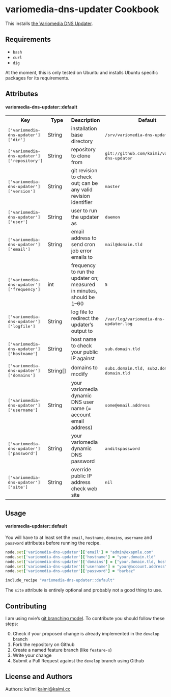 variomedia-dns-updater Cookbook
===============================

This installs
[the Variomedia DNS Updater](https://github.com/kaimi/variomedia-dns-updater).

Requirements
------------

- `bash`
- `curl`
- `dig`

At the moment, this is only tested on Ubuntu and installs Ubuntu specific 
packages for its requirements.

Attributes
----------

#### variomedia-dns-updater::default
<table>
  <tr>
    <th>Key</th>
    <th>Type</th>
    <th>Description</th>
    <th>Default</th>
  </tr>
  <tr>
    <td><tt>['variomedia-dns-updater']['dir']</tt></td>
    <td>String</td>
    <td>installation base directory</td>
    <td><tt>/srv/variomedia-dns-updater</tt></td>
  </tr>
  <tr>
    <td><tt>['variomedia-dns-updater']['repository']</tt></td>
    <td>String</td>
    <td>repository to clone from</td>
    <td><tt>git://github.com/kaimi/variomedia-dns-updater</tt></td>
  </tr>
  <tr>
    <td><tt>['variomedia-dns-updater']['version']</tt></td>
    <td>String</td>
    <td>git revision to check out; can be any valid revision identifier</td>
    <td><tt>master</tt></td>
  </tr>
  <tr>
    <td><tt>['variomedia-dns-updater']['user']</tt></td>
    <td>String</td>
    <td>user to run the updater as</td>
    <td><tt>daemon</tt></td>
  </tr>
  <tr>
    <td><tt>['variomedia-dns-updater']['email']</tt></td>
    <td>String</td>
    <td>email address to send cron job error emails to</td>
    <td><tt>mail@domain.tld</tt></td>
  </tr>
  <tr>
    <td><tt>['variomedia-dns-updater']['frequency']</tt></td>
    <td>int</td>
    <td>frequency to run the updater on; measured in minutes, should be 1–60</td>
    <td><tt>5</tt></td>
  </tr>
  <tr>
    <td><tt>['variomedia-dns-updater']['logfile']</tt></td>
    <td>String</td>
    <td>log file to redirect the updater’s output to</td>
    <td><tt>/var/log/variomedia-dns-updater.log</tt></td>
  </tr>
  <tr>
    <td><tt>['variomedia-dns-updater']['hostname']</tt></td>
    <td>String</td>
    <td>host name to check your public IP against</td>
    <td><tt>sub.domain.tld</tt></td>
  </tr>
  <tr>
    <td><tt>['variomedia-dns-updater']['domains']</tt></td>
    <td>String[]</td>
    <td>domains to modify</td>
    <td><tt>sub1.domain.tld, sub2.domain.tld, domain.tld</tt></td>
  </tr>
  <tr>
    <td><tt>['variomedia-dns-updater']['username']</tt></td>
    <td>String</td>
    <td>your variomedia dynamic DNS user name (= account email address)</td>
    <td><tt>some@email.address</tt></td>
  </tr>
  <tr>
    <td><tt>['variomedia-dns-updater']['password']</tt></td>
    <td>String</td>
    <td>your variomedia dynamic DNS password</td>
    <td><tt>anditspassword</tt></td>
  </tr>
  <tr>
    <td><tt>['variomedia-dns-updater']['site']</tt></td>
    <td>String</td>
    <td>override public IP address check web site</td>
    <td><tt>nil</tt></td>
  </tr>
</table>

Usage
-----

#### variomedia-updater::default
You will have to at least set the `email`, `hostname`, `domains`, `username` 
and `password` attributes before running the recipe.

```ruby
node.set['variomedia-dns-updater']['email'] = "admin@exapmle.com"
node.set['variomedia-dns-updater']['hostname'] = "your.domain.tld"
node.set['variomedia-dns-updater']['domains'] = ["your.domain.tld, host.domain.tld"]
node.set['variomedia-dns-updater']['username'] = "your@account.address"
node.set['variomedia-dns-updater']['password'] = "barbaz"

include_recipe "variomedia-dns-updater::default"
```

The `site` attribute is entirely optional and probably not a good thing to use.

Contributing
------------

I am using nvie’s
[git branching model](http://nvie.com/posts/a-successful-git-branching-model/ 
"nvie.com: A successfull Git branichng model"). To contribute you should follow 
these steps:

0. Check if your proposed change is already implemented in the `develop` branch
1. Fork the repository on Github
2. Create a named feature branch (like `feature-x`)
3. Write your change
4. Submit a Pull Request against the `develop` branch using Github


License and Authors
-------------------

Authors: ka’imi <kaimi@kaimi.cc>

